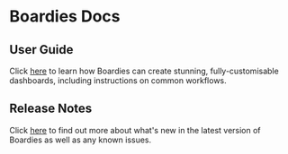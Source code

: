 # Boardies Docs

## User Guide

Click [here](/user-guide/about) to learn how Boardies can create stunning, fully-customisable dashboards, including instructions on common workflows.

## Release Notes

Click [here](/release-notes/whats-new) to find out more about what's new in the latest version of Boardies as well as any known issues.
